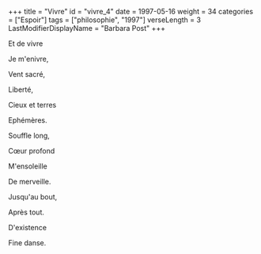 +++
title = "Vivre"
id = "vivre_4"
date = 1997-05-16
weight = 34
categories = ["Espoir"]
tags = ["philosophie", "1997"]
verseLength = 3
LastModifierDisplayName = "Barbara Post"
+++

Et de vivre

Je m'enivre,

Vent sacré,

Liberté,

Cieux et terres

Ephémères.

Souffle long,

Cœur profond

M'ensoleille

De merveille.

Jusqu'au bout,

Après tout.

D'existence

Fine danse.
